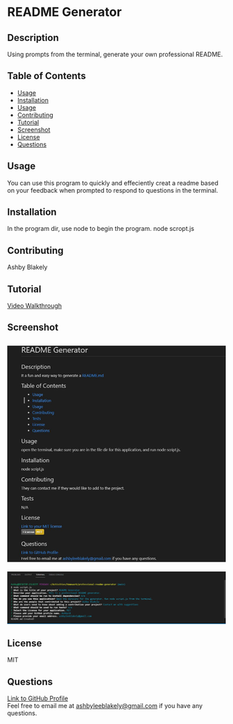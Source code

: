 
# README Generator
    
## Description
Using prompts from the terminal, generate your own professional README.

## Table of Contents
- [Usage](#Usage)
- [Installation](#Installation)
- [Usage](#Usage)
- [Contributing](#Contributing)
- [Tutorial](#Tutorial)
- [Screenshot](#Screenshot)
- [License](#License)
- [Questions](#Questions)

## Usage
You can use this program to quickly and effeciently creat a readme based on your feedback when prompted to respond to questions in the terminal. 

## Installation
In the program dir, use node to begin the program.  node scropt.js

## Contributing 
Ashby Blakely 

## Tutorial
[Video Walkthrough](https://drive.google.com/file/d/1gOfQoAHWjeAoapernT9abKyR04-aOwxw/view?usp=sharing)

## Screenshot
![screenshot](./assets/img/readme.JPG)
---
![screenshot](./assets/img/readmecommand.JPG)

## License
MIT

## Questions
[Link to GitHub Profile](https://github.com/AshbyLB)<br/>
Feel free to email me at ashbyleeblakely@gmail.com if you have any questions.


    